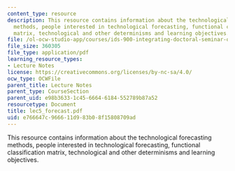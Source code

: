 ```yaml
---
content_type: resource
description: This resource contains information about the technological forecasting
  methods, people interested in technological forecasting, functional classification
  matrix, technological and other determinisms and learning objectives.
file: /ol-ocw-studio-app/courses/ids-900-integrating-doctoral-seminar-on-emerging-technologies-fall-2005/e766647c966611d983b08f15808709ad_lec5_forecast.pdf
file_size: 360305
file_type: application/pdf
learning_resource_types:
- Lecture Notes
license: https://creativecommons.org/licenses/by-nc-sa/4.0/
ocw_type: OCWFile
parent_title: Lecture Notes
parent_type: CourseSection
parent_uid: e98b3633-1c45-6664-6184-552789b87a52
resourcetype: Document
title: lec5_forecast.pdf
uid: e766647c-9666-11d9-83b0-8f15808709ad
---
```

This resource contains information about the technological forecasting methods, people interested in technological forecasting, functional classification matrix, technological and other determinisms and learning objectives.